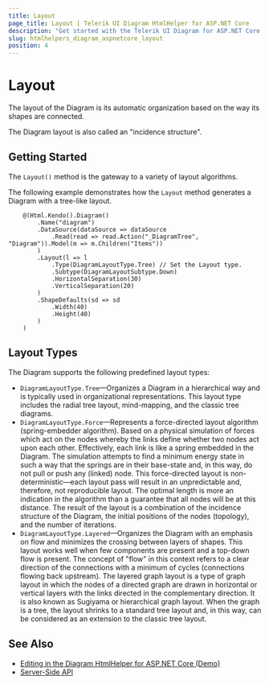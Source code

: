 ```yaml
---
title: Layout
page_title: Layout | Telerik UI Diagram HtmlHelper for ASP.NET Core
description: "Get started with the Telerik UI Diagram for ASP.NET Core and use its built-in layout options."
slug: htmlhelpers_diagram_aspnetcore_layout
position: 4
---
```


# Layout

The layout of the Diagram is its automatic organization based on the way its shapes are connected.

The Diagram layout is also called an "incidence structure".

## Getting Started

The `Layout()` method is the gateway to a variety of layout algorithms.

The following example demonstrates how the `Layout` method generates a Diagram with a tree-like layout.

```
    @(Html.Kendo().Diagram()
        .Name("diagram")
        .DataSource(dataSource => dataSource
            .Read(read => read.Action("_DiagramTree", "Diagram")).Model(m => m.Children("Items"))
        )
        .Layout(l => l
            .Type(DiagramLayoutType.Tree) // Set the Layout type.
            .Subtype(DiagramLayoutSubtype.Down)
            .HorizontalSeparation(30)
            .VerticalSeparation(20)
        )
        .ShapeDefaults(sd => sd
            .Width(40)
            .Height(40)
        )
    )
```

## Layout Types

The Diagram supports the following predefined layout types:

* `DiagramLayoutType.Tree`&mdash;Organizes a Diagram in a hierarchical way and is typically used in organizational representations. This layout type includes the radial tree layout, mind-mapping, and the classic tree diagrams.
* `DiagramLayoutType.Force`&mdash;Represents a force-directed layout algorithm (spring-embedder algorithm). Based on a physical simulation of forces which act on the nodes whereby the links define whether two nodes act upon each other. Effectively, each link is like a spring embedded in the Diagram. The simulation attempts to find a minimum energy state in such a way that the springs are in their base-state and, in this way, do not pull or push any (linked) node. This force-directed layout is non-deterministic&mdash;each layout pass will result in an unpredictable and, therefore, not reproducible layout. The optimal length is more an indication in the algorithm than a guarantee that all nodes will be at this distance. The result of the layout is a combination of the incidence structure of the Diagram, the initial positions of the nodes (topology), and the number of iterations.
* `DiagramLayoutType.Layered`&mdash;Organizes the Diagram with an emphasis on flow and minimizes the crossing between layers of shapes. This layout works well when few components are present and a top-down flow is present. The concept of "flow" in this context refers to a clear direction of the connections with a minimum of cycles (connections flowing back upstream). The layered graph layout is a type of graph layout in which the nodes of a directed graph are drawn in horizontal or vertical layers with the links directed in the complementary direction. It is also known as Sugiyama or hierarchical graph layout. When the graph is a tree, the layout shrinks to a standard tree layout and, in this way, can be considered as an extension to the classic tree layout.

## See Also

* [Editing in the Diagram HtmlHelper for ASP.NET Core (Demo)](https://demos.telerik.com/aspnet-core/diagram/layout)
* [Server-Side API](/api/diagram)
